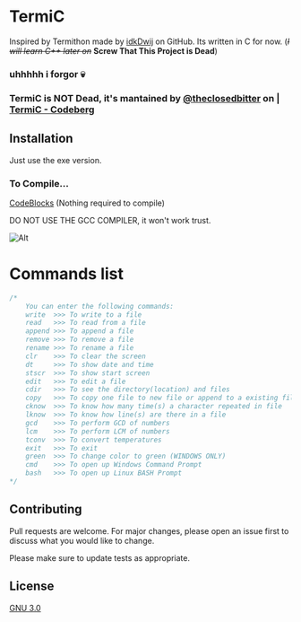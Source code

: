 # TermiC

Inspired by Termithon made by [idkDwij](https://github.com/IdkDwij/Termithon) on GitHub. Its written in C for now. (_~~I will learn C++ later on~~_   **Screw That This Project is Dead**)

### uhhhhh i forgor 💀

### TermiC is NOT Dead, it's mantained by [@theclosedbitter](https://github.com/theclosedbitter) on | [TermiC - Codeberg](https://codeberg.org/theclosedbitter/TermiC)

## Installation

Just use the exe version.

### To Compile...
[CodeBlocks](https://www.codeblocks.org/) (Nothing required to compile)

DO NOT USE THE GCC COMPILER, it won't work trust.

![Alt](https://www.codeblocks.org/docs/cb_splash.png)


# Commands list

```c
/*
    You can enter the following commands:
    write  >>> To write to a file
    read   >>> To read from a file
    append >>> To append a file
    remove >>> To remove a file
    rename >>> To rename a file
    clr    >>> To clear the screen
    dt     >>> To show date and time
    stscr  >>> To show start screen
    edit   >>> To edit a file
    cdir   >>> To see the directory(location) and files
    copy   >>> To copy one file to new file or append to a existing file
    cknow  >>> To know how many time(s) a character repeated in file
    lknow  >>> To know how line(s) are there in a file
    gcd    >>> To perform GCD of numbers
    lcm    >>> To perform LCM of numbers
    tconv  >>> To convert temperatures
    exit   >>> To exit
    green  >>> To change color to green (WINDOWS ONLY)
    cmd    >>> To open up Windows Command Prompt
    bash   >>> To open up Linux BASH Prompt
*/
```


## Contributing
Pull requests are welcome. For major changes, please open an issue first to discuss what you would like to change.

Please make sure to update tests as appropriate.

## License
[GNU 3.0](https://www.gnu.org/licenses/gpl-3.0.en.html)
